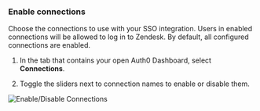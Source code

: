 ### Enable connections

Choose the connections to use with your SSO integration. Users in enabled connections will be allowed to log in to Zendesk. By default, all configured connections are enabled.

1. In the tab that contains your open Auth0 Dashboard, select **Connections**.

2. Toggle the sliders next to connection names to enable or disable them.

![Enable/Disable Connections](https://auth0.com/docs/media/articles/dashboard/sso-integrations/settings-connections-zendesk.png)